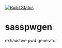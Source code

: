 [![Build Status](https://travis-ci.org/averasko/sasspwgen.svg?branch=master)](https://travis-ci.org/averasko/sasspwgen)

# sasspwgen
exhaustive pwd generator
